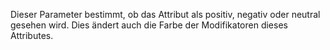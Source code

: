 Dieser Parameter bestimmt, ob das Attribut als positiv, negativ oder neutral gesehen wird.
Dies ändert auch die Farbe der Modifikatoren dieses Attributes.